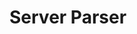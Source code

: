 # Server Parser


























































































































































